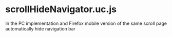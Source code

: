 # scrollHideNavigator.uc.js
In the PC implementation and Firefox mobile version of the same scroll page automatically hide navigation bar

